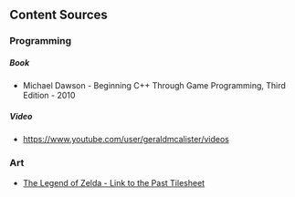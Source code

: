 ## Content Sources

### Programming

##### Book

- Michael Dawson - Beginning C++ Through Game Programming, Third Edition - 2010

##### Video

- https://www.youtube.com/user/geraldmcalister/videos

### Art

- [The Legend of Zelda - Link to the Past Tilesheet](http://www.spriters-resource.com/snes/legendofzeldaalinktothepast/sheet/7640/)
